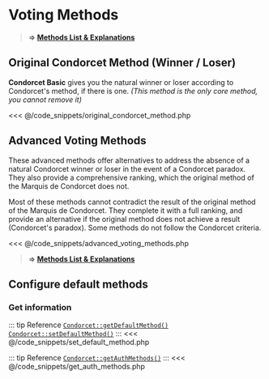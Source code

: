 # Voting Methods
> **=> [Methods List & Explanations](/gh/VotingMethods)**

## Original Condorcet Method (Winner / Loser)

**Condorcet Basic** gives you the natural winner or loser according to Condorcet's method, if there is one.
*(This method is the only core method, you cannot remove it)*

<<< @/code_snippets/original_condorcet_method.php

## Advanced Voting Methods

These advanced methods offer alternatives to address the absence of a natural Condorcet winner or loser in the event of a Condorcet paradox. They also provide a comprehensive ranking, which the original method of the Marquis de Condorcet does not.

Most of these methods cannot contradict the result of the original method of the Marquis de Condorcet. They complete it with a full ranking, and provide an alternative if the original method does not achieve a result (Condorcet's paradox).
Some methods do not follow the Condorcet criteria.

<<< @/code_snippets/advanced_voting_methods.php

> **=> [Methods List & Explanations](/gh/VotingMethods)**


## Configure default methods

### Get information

::: tip Reference
[`Condorcet::getDefaultMethod()`](/api-reference/Condorcet%20Class/Condorcet--getDefaultMethod())  
[`Condorcet::setDefaultMethod()`](/api-reference/Condorcet%20Class/Condorcet--setDefaultMethod())
:::
<<< @/code_snippets/set_default_method.php

::: tip Reference
[`Condorcet::getAuthMethods()`](/api-reference/Condorcet%20Class/Condorcet--getAuthMethods())
:::
<<< @/code_snippets/get_auth_methods.php